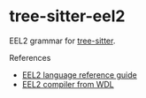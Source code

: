 tree-sitter-eel2
=====

EEL2 grammar for [tree-sitter](https://github.com/tree-sitter/tree-sitter).

References

- [EEL2 language reference guide](https://www.cockos.com/EEL2/index.php)
- [EEL2 compiler from WDL](https://github.com/justinfrankel/WDL/tree/main/WDL/eel2)

